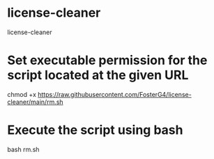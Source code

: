 # license-cleaner
license-cleaner

# Set executable permission for the script located at the given URL
chmod +x https://raw.githubusercontent.com/FosterG4/license-cleaner/main/rm.sh

# Execute the script using bash
bash rm.sh
